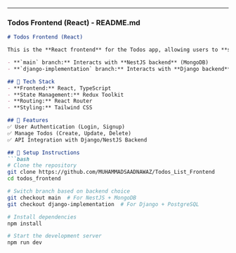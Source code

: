 
---

### **Todos Frontend (React) - README.md**  

```md
# Todos Frontend (React)  

This is the **React frontend** for the Todos app, allowing users to **signup, login, and manage their tasks** with a clean UI. It interacts with different backend implementations based on the selected branch:  

- **`main` branch:** Interacts with **NestJS backend** (MongoDB)  
- **`django-implementation` branch:** Interacts with **Django backend** (PostgreSQL)  

## 🚀 Tech Stack  
- **Frontend:** React, TypeScript  
- **State Management:** Redux Toolkit  
- **Routing:** React Router  
- **Styling:** Tailwind CSS  

## 🔹 Features  
✅ User Authentication (Login, Signup)  
✅ Manage Todos (Create, Update, Delete)  
✅ API Integration with Django/NestJS Backend  

## 📌 Setup Instructions  
```bash
# Clone the repository  
git clone https://github.com/MUHAMMADSAADNAWAZ/Todos_List_Frontend 
cd todos_frontend  

# Switch branch based on backend choice  
git checkout main  # For NestJS + MongoDB  
git checkout django-implementation  # For Django + PostgreSQL  

# Install dependencies  
npm install  

# Start the development server  
npm run dev  
